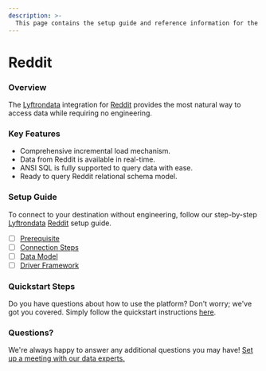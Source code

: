 ```yaml
---
description: >-
  This page contains the setup guide and reference information for the Reddit source connector.
---
```


# Reddit

### Overview

The [Lyftrondata](https://www.lyftrondata.com/) integration for [Reddit](https://www.lyftrondata.com/integration/marketing-analytics/reddit/) provides the most natural way to access data while requiring no engineering.

### Key Features

* Comprehensive incremental load mechanism.
* Data from Reddit is available in real-time.&#x20;
* ANSI SQL is fully supported to query data with ease.
* Ready to query Reddit relational schema model.

### Setup Guide

To connect to your destination without engineering, follow our step-by-step [Lyftrondata](https://www.lyftrondata.com/)  [Reddit](https://www.lyftrondata.com/integration/marketing-analytics/reddit/) setup guide.

* [ ] [Prerequisite](prerequisite.md)
* [ ] [Connection Steps](connection-steps.md)
* [ ] [Data Model](data-model/erd.md)
* [ ] [Driver Framework](driver-framework/)

### Quickstart Steps

Do you have questions about how to use the platform? Don't worry; we've got you covered. Simply follow the quickstart instructions [here](../README.md).

### Questions? <a href="#questions" id="questions"></a>

We're always happy to answer any additional questions you may have! [Set up a meeting with our data experts.](https://www.lyftrondata.com/book-a-meeting/)

